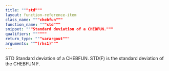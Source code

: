 ```yaml
---
title: """std"""
layout: function-reference-item
class_name: """chebfun"""
function_name: """std"""
snippet: """Standard deviation of a CHEBFUN."""
qualifiers: """"""
return_type: """varargout"""
arguments: """(rhs1)"""
---
```


 STD   Standard deviation of a CHEBFUN.
    STD(F) is the standard deviation of the CHEBFUN F.
